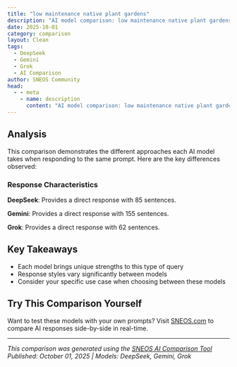 ```yaml
---
title: "low maintenance native plant gardens"
description: "AI model comparison: low maintenance native plant gardens..."
date: 2025-10-01
category: comparison
layout: Clean
tags:
  - DeepSeek
  - Gemini
  - Grok
  - AI Comparison
author: SNEOS Community
head:
  - - meta
    - name: description
      content: "AI model comparison: low maintenance native plant gardens..."
---
```


<ChatComparison
  title="low maintenance native plant gardens"
  prompt="low maintenance native plant gardens"
  :responses='{"DeepSeek": "Of course! A low-maintenance native plant garden is a fantastic choice. It\u0027s not just about less work for you\u2014it\u0027s about creating a resilient, beautiful ecosystem that supports local wildlife and conserves water.\n\nHere is a comprehensive guide to creating your own low-maintenance native plant garden.\n\n### The Core Principles of \u0022Low-Maintenance\u0022\n\nFirst, understand that \u0022low-maintenance\u0022 doesn\u0027t mean \u0022no-maintenance.\u0022 It means shifting your effort from the *constant* chores of weeding, watering, and mowing to the *seasonal* tasks of observing, light editing, and enjoying.\n\n1. **Right Plant, Right Place:** This is the golden rule. Match the plant to your specific site conditions (sun, soil, moisture). A native plant in the wrong spot will be high-maintenance.\n2. **Plant Densely \u0026 Use Groundcovers:** Cover every inch of soil with plants. This shades the soil, conserves moisture, and leaves no room for weeds to establish.\n3. **Embrace Mulch:** A 2-3 inch layer of shredded wood mulch is your best friend. It suppresses weeds, retains soil moisture, and regulates soil temperature as it breaks down into healthy soil.\n4. **No Chemicals:** Native gardens thrive without synthetic fertilizers and pesticides, which can harm the pollinators and soil life you\u0027re trying to attract.\n\n---\n\n### Step-by-Step Guide to Creating Your Garden\n\n#### 1. Plan and Prepare\n* **Observe Your Site:** For a week or two, note how many hours of sun each area gets (full sun: 6\u002B hrs, part sun/shade: 4-6 hrs, full shade: \u003C4 hrs). Check if the soil is well-draining or tends to stay wet.\n* **Remove Existing Lawn/Weeds:** The most labor-intensive part, but crucial.\n * **Sheet Mulching (Lasagna Method):** The easiest, no-till method. In fall or early spring, lay down cardboard or 10\u002B sheets of newspaper over the area. Wet it thoroughly. Cover with 4-6 inches of compost and mulch. By planting season, the grass underneath will be dead, and you have a rich new bed.\n * **Solarization:** Cover the area with clear plastic for 6-8 weeks during hot weather to cook the grass and weed seeds.\n* **Get a Soil Test (Optional but Helpful):** Your local cooperative extension office can do this cheaply. It will tell you your soil\u0027s pH and nutrient levels, though most natives prefer un-amended soil.\n\n#### 2. Choose Your Plants (The Fun Part!)\n\nSelect plants based on your region. Here are some superstar native plants known for being tough, adaptable, and low-care. **Always check for species native to your specific state or ecoregion.**\n\n**For Sunny \u0026 Dry Spots (Prairie-style Gardens):**\n* **Perennials:**\n * **Coneflowers** (*Echinacea* spp.): Purple coneflower is a classic, but also look for pale purple and yellow varieties.\n * **Black-Eyed Susan** (*Rudbeckia hirta*): Cheerful, prolific, and easy to grow from seed.\n * **Blazing Star** (*Liatris spicata*): Tall purple spikes that butterflies adore.\n * **Sedges** (*Carex* spp.): Grass-like, clumping plants that are excellent for texture and groundcover.\n * **Yarrow** (*Achillea millefolium*): Fern-like foliage and flat clusters of flowers; drought-tolerant once established.\n* **Grasses:**\n * **Little Bluestem** (*Schizachyrium scoparium*): A gorgeous, clumping grass with blue-green summer color and stunning orange-red fall color.\n * **Switchgrass** (*Panicum virgatum*): A tall, airy grass that provides movement and winter interest.\n\n**For Shady \u0026 Woodland Areas:**\n* **Groundcovers:**\n * **Wild Ginger** (*Asarum canadense*): Forms a beautiful, dense mat of heart-shaped leaves.\n * **Allegheny Spurge** (*Pachysandra procumbens*): Much better behaved than its invasive cousin, with fragrant spring flowers.\n* **Perennials:**\n * **Columbine** (*Aquilegia canadensis*): Red and yellow flowers that hummingbirds love.\n * **Heart-Leaf Brunnera** (*Brunnera macrophylla*): For spring blooms and large, attractive leaves (note: this is a non-native but well-behaved shade plant; for a native alternative, use **Wild Blue Phacelia**, *Phacelia bipinnatifida*).\n * **Ferns:** **Lady Fern** (*Athyrium filix-femina*) or **Christmas Fern** (*Polystichum acrostichoides*) add lush texture.\n\n**For Seasonal Interest \u0026 Supporting Wildlife:**\n* **Spring:** **Virginia Bluebells** (*Mertensia virginica*), **Wild Geranium** (*Geranium maculatum*).\n* **Summer:** **Bee Balm** (*Monarda didyma*), **Milkweed** (*Asclepias* spp.) for Monarch butterflies.\n* **Fall:** **Asters** (*Symphyotrichum* spp.), **Goldenrods** (*Solidago* spp.)\u2014they are not the cause of hay fever!\n* **Winter:** Leave the seed heads and grasses standing for birds and visual interest.\n\n#### 3. Plant and Establish\n* **Planting:** Dig a hole as deep as the root ball and twice as wide. Gently tease the roots if they are pot-bound. Water deeply after planting.\n* **The First Year is Key:** Water your new garden regularly for the first growing season to help the plants establish deep roots. After that, they should only need water during extreme droughts.\n\n---\n\n### The Maintenance Calendar: What \u0022Low-Maintenance\u0022 Looks Like\n\n* **Spring:**\n * **Cut Back:** Cut down last year\u0027s dead stems to about 6-8 inches above the ground. This can be done just as new growth is emerging at the base.\n * **Light Weeding:** Pull any early spring weeds that appear.\n * **Refresh Mulch:** Top up mulch in any bare areas, but avoid piling it against plant crowns.\n* **Summer:**\n * **Enjoy \u0026 Observe:** Your main job is to watch the pollinators and birds.\n * **Water Only if Necessary:** If there\u0027s been no rain for 3-4 weeks, give the garden a deep, slow watering.\n* **Fall:**\n * **Leave the Leaves:** Let fallen leaves lie where they fall in your garden beds. They are a natural mulch and provide crucial overwintering habitat for caterpillars and beneficial insects.\n * **Plant!** Fall is an excellent time to plant perennials and shrubs, as the cool air and warm soil encourage root growth.\n* **Winter:**\n * **Do Nothing:** The standing stems and seed heads provide food for birds and beauty on a frosty morning.\n\n### Key Benefits Recap\n\n* **Saves Time \u0026 Money:** Less mowing, watering, fertilizing, and pest control.\n* **Drought Tolerant:** Deep roots access water unavailable to lawn grasses.\n* **Supports Ecosystems:** Provides essential food and habitat for birds, bees, butterflies, and other wildlife.\n* **Beautiful \u0026 Unique:** Offers a changing palette of colors and textures throughout the seasons.\n\n### Where to Find Plants and More Information\n\n* **Local Native Plant Societies:** Your best resource! Search for \u0022[Your State] Native Plant Society.\u0022\n* **PlantNative.org:** A great directory of native plant nurseries by region.\n* **Audubon Society Native Plant Database:** Enter your zip code to get a list of plants that support birds in your area.\n* **Avoid Big Box Stores:** They often sell cultivars or, worse, invasive species. Seek out specialized native plant nurseries or local plant sales.\n\nBy working with nature instead of against it, you can create a beautiful, thriving garden that gives you more time to relax and enjoy the life you\u0027ve helped sustain.", "Gemini": "Okay, let\u0027s talk about low-maintenance native plant gardens! Native plants are generally a fantastic choice for low-maintenance gardening because they are adapted to your local climate, soil, and pests, which means they need less pampering than non-native species. \n\nHere\u0027s a breakdown of how to design and maintain a low-maintenance native garden, covering key considerations and plant suggestions:\n\n**I. Planning \u0026 Design: The Foundation of Low-Maintenance**\n\n* **A. Understand Your Site:**\n\n * **Sunlight:** How many hours of sun does the area get? Full sun (6\u002B hours), partial sun (3-6 hours), or shade (less than 3 hours)?\n * **Soil:** What is your soil type? Sandy, clay, loamy? Is it well-draining or does it stay wet? Get a soil test. You can often get these from your local agricultural extension office.\n * **Drainage:** Is the area prone to flooding? Does water pool after rain?\n * **Hardiness Zone:** Knowing your USDA Plant Hardiness Zone is crucial for selecting plants that can survive your winter temperatures. You can easily find this online by entering your zip code.\n * **Existing Vegetation:** Take note of any existing native plants already thriving in the area. This can be a good clue as to what else will do well.\n\n* **B. Define Your Goals:**\n\n * **Aesthetics:** What kind of look are you going for? Wildflower meadow, woodland garden, formal border, etc.?\n * **Functionality:** Do you want to attract pollinators, provide habitat for birds, control erosion, or simply have a beautiful, low-effort garden?\n * **Maintenance Level:** How much time are you *realistically* willing to spend on gardening each week/month? Be honest with yourself!\n * **Budget:** Native plants can sometimes be more expensive initially than common annuals, so factor in cost. Look for local native plant sales and nurseries.\n\n* **C. Design Principles for Low-Maintenance:**\n\n * **Right Plant, Right Place:** This is *the* most important principle. Choose plants that are naturally suited to your site\u0027s conditions. Don\u0027t try to force a plant that needs full sun into a shady spot.\n * **Plant in Masses:** Grouping similar plants together creates a more natural look and makes maintenance easier (e.g., easier to weed around a large patch of one species than individual plants scattered around).\n * **Consider Mature Size:** Account for how large plants will grow to avoid overcrowding and the need for frequent pruning.\n * **Layering:** Create visual interest by layering plants of different heights and textures. Taller plants in the back, medium-sized in the middle, and shorter plants in the front.\n * **Leave Room for Growth:** Don\u0027t plant too densely to start. Give plants space to spread and fill in.\n * **Use Groundcovers:** Groundcovers suppress weeds and help retain moisture.\n * **Hardscaping:** Incorporate features like paths, patios, and rock walls to reduce the amount of planting area and create structure.\n * **Embrace Imperfection:** A truly low-maintenance garden will have a more natural, slightly wild look. Don\u0027t strive for perfect symmetry or pristine conditions.\n\n**II. Plant Selection: Choosing the Right Natives**\n\n* **A. Key Characteristics of Low-Maintenance Native Plants:**\n\n * **Drought Tolerance:** Able to withstand periods of dryness once established.\n * **Disease Resistance:** Naturally resistant to common local diseases and pests.\n * **Self-Sowing (but not Aggressive):** Some plants will gently reseed themselves, filling in gaps and creating a natural look. Avoid plants that are known to be overly aggressive spreaders.\n * **Long-Lived:** Perennial plants that come back year after year, reducing the need for replanting.\n * **Minimal Pruning Requirements:** Plants that maintain an attractive shape without constant trimming.\n * **Native to YOUR Region:** Don\u0027t just choose any \u0022native\u0022 plant. Make sure it\u0027s native to your specific geographic area (state or even local area). This ensures it\u0027s truly adapted to your conditions and provides the best benefit to local wildlife.\n\n* **B. Native Plant Suggestions (General - Adapt to Your Region!):**\n\n * **Groundcovers:**\n * **Creeping Phlox ( *Phlox subulata*):** Spring blooms, evergreen foliage in some climates, tolerates sun and well-drained soil.\n * **Wild Ginger (*Asarum canadense*):** Shade-loving, spreads slowly to form a dense mat.\n * **Golden Groundsel (*Packera aurea*):** Spreads well, bright yellow flowers, prefers moist conditions.\n * **Pennsylvania Sedge (*Carex pensylvanica*):** A good native alternative to lawn grass in shady areas.\n * **Kinnikinnick (*Arctostaphylos uva-ursi*):** Evergreen, drought tolerant, good for slopes.\n * **Perennials:**\n * **Coneflowers (*Echinacea* spp.):** Drought-tolerant, attracts pollinators, long bloom time. *Echinacea purpurea* is a popular choice.\n * **Black-Eyed Susans (*Rudbeckia hirta*):** Cheerful yellow flowers, easy to grow, attracts butterflies.\n * **Asters (*Symphyotrichum* spp.):** Late-season blooms, provides nectar for migrating butterflies. Many varieties available.\n * **Milkweed (*Asclepias* spp.):** Essential for Monarch butterflies. Choose species native to your area (e.g., *Asclepias tuberosa* for well-drained soil, *Asclepias incarnata* for moist soil).\n * **Bee Balm (*Monarda* spp.):** Attracts hummingbirds and bees, fragrant foliage.\n * **Yarrow (*Achillea millefolium*):** Drought-tolerant, comes in various colors.\n * **Blazing Star (*Liatris spicata*):** Vertical flower spikes, attracts butterflies, prefers well-drained soil.\n * **Sedum (*Sedum* spp., especially native species):** Succulent-like foliage, drought-tolerant, late-season blooms.\n * **Little Bluestem (*Schizachyrium scoparium*):** Native grass, beautiful fall color.\n * **Shrubs:**\n * **Bayberry (*Myrica pensylvanica*):** Tolerates salt spray, good for coastal areas.\n * **Oakleaf Hydrangea (*Hydrangea quercifolia*):** Beautiful foliage, showy flowers, peeling bark.\n * **Viburnums (*Viburnum* spp.):** Many native viburnum species are available, offering beautiful flowers, berries, and fall color.\n * **Serviceberry (*Amelanchier* spp.):** Early spring blooms, edible berries, attractive fall color.\n * **New Jersey Tea (*Ceanothus americanus*):** Drought tolerant once established, attractive white flowers.\n * **Trees:** (Consider mature size and space requirements!)\n * **Dogwood (*Cornus florida*):** Beautiful spring blooms, attractive fall color.\n * **Redbud (*Cercis canadensis*):** Early spring blooms, heart-shaped leaves.\n * **River Birch (*Betula nigra*):** Peeling bark, tolerant of wet conditions.\n * **American Hornbeam (*Carpinus caroliniana*):** Attractive bark, good shade tree.\n * **Ferns:** (For shady areas)\n * **Ostrich Fern (*Matteuccia struthiopteris*):** Tall, graceful fern.\n * **Christmas Fern (*Polystichum acrostichoides*):** Evergreen, good for groundcover.\n * **Maidenhair Fern (*Adiantum pedatum*):** Delicate, elegant fern.\n\n**Important Note:** *Always* check with your local native plant society, native plant nurseries, or agricultural extension office for specific plant recommendations for your region and microclimate. They can provide the most accurate and up-to-date information. They can also warn you about invasive plants in your area to avoid.\n\n**III. Planting \u0026 Establishment:**\n\n* **A. Soil Preparation:**\n * **Amend as Needed:** If your soil is very poor (e.g., heavy clay or pure sand), amend it with compost *before* planting. However, avoid over-amending. Native plants often prefer lean soil.\n * **Avoid Over-Fertilizing:** Native plants generally don\u0027t need a lot of fertilizer. Over-fertilizing can actually weaken them and make them more susceptible to pests and diseases.\n* **B. Planting Techniques:**\n * **Plant at the Right Depth:** Plant at the same depth the plant was growing in its container.\n * **Water Thoroughly:** Water deeply after planting to help the roots establish.\n * **Mulch:** Apply a layer of mulch (2-4 inches) around the plants to help retain moisture, suppress weeds, and moderate soil temperature. Use a natural mulch like shredded bark, wood chips, or pine straw. Avoid dyed mulches. Keep mulch away from the stems of plants.\n\n**IV. Maintenance: Keeping it Low-Effort**\n\n* **A. Watering:**\n * **Water deeply and infrequently:** Water deeply when the soil is dry to the touch, rather than watering lightly every day. This encourages deep root growth.\n * **Water young plants regularly:** New plantings need more frequent watering until they are established.\n * **Drought-tolerant plants need less water:** Once established, many native plants will need very little supplemental watering.\n* **B. Weeding:**\n * **Regular weeding is key, especially in the first year:** Remove weeds promptly before they can set seed.\n * **Hand-weeding is often the best option:** Avoid using herbicides, which can harm beneficial insects and other plants.\n * **Mulch helps suppress weeds:** Maintain a thick layer of mulch to keep weeds at bay.\n* **C. Pruning:**\n * **Prune only when necessary:** Remove dead, damaged, or diseased branches.\n * **Prune at the right time of year:** Generally, prune flowering shrubs after they bloom.\n * **Avoid excessive pruning:** Native plants often have a more natural shape and don\u0027t need to be heavily pruned.\n* **D. Fertilizing:**\n * **Generally not needed:** Native plants are adapted to the natural nutrient levels in your soil and usually don\u0027t need fertilizer.\n * **If needed, use a slow-release organic fertilizer:** Apply in the spring if plants are showing signs of nutrient deficiency.\n* **E. Pest and Disease Control:**\n * **Healthy plants are less susceptible to problems:** By choosing the right plants for your site and providing proper care, you can minimize pest and disease problems.\n * **Monitor plants regularly:** Check for signs of pests or diseases.\n * **Use organic pest control methods:** If you need to control pests, use organic methods like insecticidal soap or neem oil.\n * **Encourage beneficial insects:** Attract beneficial insects like ladybugs and lacewings, which will help control pests naturally.\n* **F. Leave the Leaves!**\n * **Resist the urge to rake up all the leaves in the fall:** Leaf litter provides habitat for beneficial insects, insulates the soil, and adds nutrients back to the soil as it decomposes. You can leave a layer of leaves around your plants, or chop them up with a lawnmower and use them as mulch.\n\n**V. Important Considerations:**\n\n* **Local Regulations:** Check with your local government or homeowners association for any restrictions on landscaping or native plant use.\n* **Invasive Species:** Be aware of invasive plants in your area and avoid planting them. Some plants that are native to one region can be invasive in another.\n* **Deer Resistance:** If deer are a problem in your area, choose deer-resistant native plants. No plant is completely deer-proof, but some are less attractive to deer than others.\n* **Patience:** Establishing a native plant garden takes time. Be patient and don\u0027t expect instant results. It may take a few years for the plants to mature and fill in.\n\n**Resources:**\n\n* **Native Plant Societies:** Search online for your state\u0027s native plant society. They are a wealth of information.\n* **Local Nurseries:** Find nurseries that specialize in native plants.\n* **Agricultural Extension Offices:** Your local extension office can provide advice on gardening and native plants.\n* **Online Resources:** Websites like the Lady Bird Johnson Wildflower Center and the Xerces Society (for pollinator conservation) offer valuable information.\n\nBy following these guidelines, you can create a beautiful, thriving, and low-maintenance native plant garden that benefits both you and the environment! Good luck!\n", "Grok": "Creating a low-maintenance native plant garden is a sustainable and eco-friendly way to beautify your outdoor space while supporting local ecosystems. Native plants are well-adapted to the local climate, soil, and wildlife, requiring less water, fertilizer, and pest control compared to non-native species. Here\u2019s a guide to designing and maintaining a low-maintenance native plant garden:\n\n---\n\n### Why Choose Native Plants for Low Maintenance?\n1. **Adapted to Local Conditions**: Native plants are suited to your region\u2019s climate, rainfall, and soil, reducing the need for supplemental care.\n2. **Drought Tolerance**: Many native plants are drought-resistant once established, minimizing irrigation needs.\n3. **Pest and Disease Resistance**: They\u2019re less prone to pests and diseases common in your area.\n4. **Wildlife Support**: Native plants provide food and habitat for local pollinators, birds, and other wildlife.\n5. **Reduced Upkeep**: Less mowing, pruning, and fertilizing compared to traditional lawns or exotic plants.\n\n---\n\n### Steps to Create a Low-Maintenance Native Plant Garden\n\n#### 1. Assess Your Site\n - **Climate Zone**: Determine your USDA Hardiness Zone (if in the U.S.) or local climate conditions to choose plants that thrive in your area.\n - **Sunlight**: Observe how much sun or shade different areas of your garden receive.\n - **Soil Type**: Test your soil (sandy, clay, loamy) and drainage to select plants that match your conditions.\n - **Water Availability**: Note wet or dry areas in your yard and whether you have access to irrigation.\n\n#### 2. Research Native Plants for Your Region\n - Contact your local extension office, native plant society, or botanical garden for a list of native species.\n - Use online resources like the Lady Bird Johnson Wildflower Center (wildflower.org) database or the National Audubon Society\u2019s native plant finder.\n - Look for plants that match your site conditions and aesthetic preferences (flowers, grasses, shrubs, trees).\n\n **Examples of Native Plants by U.S. Region (General Ideas):**\n - **Northeast**: Purple coneflower (Echinacea purpurea), New England aster (Symphyotrichum novae-angliae), switchgrass (Panicum virgatum).\n - **Southeast**: Black-eyed Susan (Rudbeckia hirta), beautyberry (Callicarpa americana), saw palmetto (Serenoa repens).\n - **Midwest**: Prairie blazing star (Liatris pycnostachya), big bluestem (Andropogon gerardii), butterfly milkweed (Asclepias tuberosa).\n - **Southwest**: Desert marigold (Baileya multiradiata), blue grama grass (Bouteloua gracilis), agave (Agave spp.).\n - **Pacific Northwest**: Oregon grape (Mahonia aquifolium), sword fern (Polystichum munitum), red flowering currant (Ribes sanguineum).\n\n#### 3. Design with Low Maintenance in Mind\n - **Group Plants by Needs**: Cluster plants with similar water and sunlight requirements to simplify care.\n - **Use Mulch**: Apply 2-3 inches of organic mulch (like bark or wood chips) to retain moisture, suppress weeds, and reduce the need for watering.\n - **Minimize Lawn Area**: Replace traditional grass lawns with native groundcovers, meadow mixes, or gravel paths to reduce mowing.\n - **Incorporate Hardscaping**: Add rocks, paths, or seating areas to reduce the planted area needing maintenance.\n - **Plan for Year-Round Interest**: Choose a mix of perennials, shrubs, and grasses that bloom or provide texture at different times of the year.\n\n#### 4. Planting Tips\n - **Start Small**: Begin with a manageable area and expand over time.\n - **Plant in the Right Season**: Fall or early spring are often ideal for establishing native plants, depending on your region.\n - **Space Appropriately**: Give plants room to grow to their mature size to avoid overcrowding and frequent pruning.\n - **Water Initially**: Water deeply and regularly for the first 1-2 years to help plants establish strong roots. Most natives won\u2019t need much water after that.\n\n#### 5. Maintenance Practices\n - **Weeding**: Remove invasive or non-native weeds early on to prevent competition. Mulch helps with this.\n - **Pruning**: Cut back dead growth in late winter or early spring to tidy up, but leave seed heads and stems over winter for wildlife.\n - **Watering**: After establishment, water only during prolonged droughts unless the plant is in a particularly dry spot.\n - **No Fertilizer**: Native plants typically don\u2019t need added fertilizer; over-fertilizing can encourage weak growth or weeds.\n - **Pest Control**: Rely on natural pest control (like beneficial insects) rather than chemicals, as natives often balance ecosystems themselves.\n\n---\n\n### Additional Tips for Success\n- **Start with a Mix of Species**: Use a variety of plants to ensure resilience against pests, diseases, and changing weather.\n- **Support Pollinators**: Include plants that bloom at different times to provide nectar for bees, butterflies, and hummingbirds year-round.\n- **Avoid Invasives**: Double-check that the plants you choose aren\u2019t considered invasive in your area, even if they\u2019re marketed as \u201Cnative.\u201D\n- **Join Local Groups**: Connect with native plant societies or gardening clubs for region-specific advice and plant swaps.\n\n---\n\n### Benefits Beyond Low Maintenance\n- Reduces water bills and conserves resources.\n- Enhances biodiversity by supporting native wildlife.\n- Creates a unique, natural aesthetic tied to your local landscape.\n- Helps combat climate change by reducing the carbon footprint of lawn care equipment and chemical use.\n\nBy focusing on native plants and thoughtful design, you can create a vibrant garden that thrives with minimal effort while contributing positively to your environment. If you tell me your specific location or climate zone, I can suggest more tailored plant options!"}' 
  published-date="18:28"
/>

## Analysis

This comparison demonstrates the different approaches each AI model takes when responding to the same prompt. Here are the key differences observed:

### Response Characteristics

**DeepSeek**: Provides a direct response with 85 sentences. 

**Gemini**: Provides a direct response with 155 sentences. 

**Grok**: Provides a direct response with 62 sentences. 

## Key Takeaways

- Each model brings unique strengths to this type of query
- Response styles vary significantly between models
- Consider your specific use case when choosing between these models

## Try This Comparison Yourself

Want to test these models with your own prompts? Visit [SNEOS.com](https://sneos.com) to compare AI responses side-by-side in real-time.

---

*This comparison was generated using the [SNEOS AI Comparison Tool](https://sneos.com)*
*Published: October 01, 2025 | Models: DeepSeek, Gemini, Grok*
